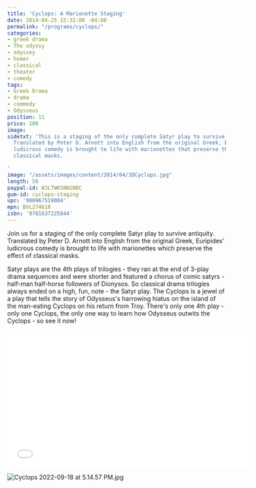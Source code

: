 ```yaml
---
title: 'Cyclops: A Marionette Staging'
date: 2014-04-25 15:32:00 -04:00
permalink: "/programs/cyclops/"
categories:
- greek drama
- The odyssy
- odyssey
- homer
- classical
- theater
- comedy
tags:
- Greek Drama
- drama
- commedy
- Odysseus
position: 11
price: 100
image: 
sidetxt: 'This is a staging of the only complete Satyr play to survive antiquity.
  Translated by Peter D. Arnott into English from the original Greek, Euripides''
  ludicrous comedy is brought to life with marionettes that preserve the effect of
  classical masks.

'
image: "/assets/images/content/2014/04/3DCyclops.jpg"
length: 50
paypal-id: WJLTWK5NN2NBC
gum-id: cyclops-staging
upc: '980967519084'
mpn: BVL274618
isbn: '9781637225844'
---
```


Join us for a staging of the only complete Satyr play to survive antiquity. Translated by Peter D. Arnott into English from the original Greek, Euripides' ludicrous comedy is brought to life with marionettes which preserve the effect of classical masks.

Satyr plays are the 4th plays of trilogies - they ran at the end of 3-play drama sequences and were shorter and featured a chorus of comic satyrs - half-man half-horse followers of Dionysos. So classical drama trilogies always ended on a high, fun, note - the Satyr play. The Cyclops is a jewel of a play that tells the story of Odysseus's harrowing hiatus on the island of the man-eating Cyclops on his return from Troy. There's only one 4th play - only one Cyclops, the only one way to learn how Odysseus outwits the Cyclops - so see it now!

<iframe src="//www.youtube.com/embed/NUMJQ9ILtr4?rel=0&modestbranding=1&autohide=1" class="yt" width="560" height="315" frameborder="0" allowfullscreen="allowfullscreen"></iframe>

![Cyclops 2022-09-18 at 5.14.57 PM.jpg](/uploads/Cyclops%202022-09-18%20at%205.14.57%20PM.jpg)